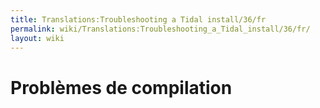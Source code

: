 ```yaml
---
title: Translations:Troubleshooting a Tidal install/36/fr
permalink: wiki/Translations:Troubleshooting_a_Tidal_install/36/fr/
layout: wiki
---
```


# Problèmes de compilation
